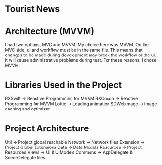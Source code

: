# Tourist News

# Architecture (MVVM)

I had two options, MVC and MVVM. My choice here was MVVM. On the MVC side, ui and workflow must be in the same file. This means that changes to be made during development may break the workflow or the ui. It will cause administrative problems during test. For these reasons, I chose MVVM.

# Libraries Used in the Project

RXSwift -> Reactive Programming for MVVM
RXCocoa -> Reactive Programming for MVVM
Lottie -> Loading animation
SDWebImage -> Image caching and optimizer

# Project Architecture

Util -> Project global reachable
Network -> Network files
Extension -> Project Global Extensions
Data -> Data Models
Resources -> Project Resources
Views -> UI & UIModels
Commons -> AppDelegate & SceneDelegate files
